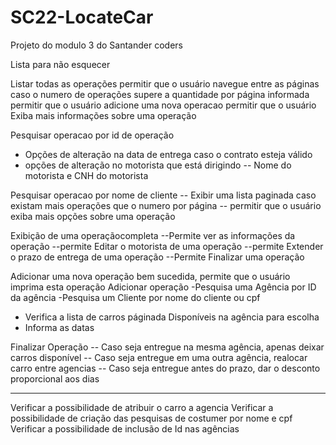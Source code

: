 # SC22-LocateCar
Projeto do modulo 3 do Santander coders

Lista para não esquecer

Listar todas as operações
permitir que o usuário navegue entre as páginas caso o numero de operações supere a quantidade por página informada
permitir que o usuário adicione uma nova operacao
permitir que o usuário Exiba mais informações sobre uma operação

Pesquisar operacao por id de operação
- Opções de alteração na data de entrega caso o contrato esteja válido
- opções de alteração no motorista que está dirigindo
-- Nome do motorista e CNH do motorista

Pesquisar operacao por nome de cliente
-- Exibir uma lista paginada caso existam mais operações que o numero por página 
-- permitir que o usuário exiba mais opções sobre uma operação

Exibição de uma operaçãocompleta
--Permite ver as informações da operação
--permite Editar o motorista de uma operação
--permite Extender o prazo de entrega de uma operação
--Permite Finalizar uma operação

Adicionar uma nova operação bem sucedida, permite que o usuário imprima esta operação
Adicionar operação
-Pesquisa uma Agência por ID da agência
-Pesquisa um Cliente por nome do cliente ou cpf
- Verifica a lista de carros páginada Disponíveis na agência para escolha
- Informa as datas

Finalizar Operação
-- Caso seja entregue na mesma agência, apenas deixar carros disponível
-- Caso seja entregue em uma outra agência, realocar carro entre agencias
-- Caso seja entregue antes do prazo, dar o desconto proporcional aos dias 



-------------------------------
Verificar a possibilidade de atribuir o carro a agencia
Verificar a possibilidade de criação das pesquisas de costumer por nome e cpf
Verificar a possibilidade de inclusão de Id nas agências

